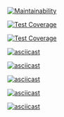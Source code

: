 [![Maintainability](https://api.codeclimate.com/v1/badges/d3a22aa13c66ad90e42c/maintainability)](https://codeclimate.com/github/tsarkova/frontend-project-lvl1/maintainability)

[![Test Coverage](https://api.codeclimate.com/v1/badges/d3a22aa13c66ad90e42c/test_coverage)](https://codeclimate.com/github/tsarkova/frontend-project-lvl1/test_coverage)

[![Test Coverage](https://api.codeclimate.com/v1/badges/d3a22aa13c66ad90e42c/test_coverage)](https://codeclimate.com/github/tsarkova/frontend-project-lvl1/test_coverage)



[![asciicast](https://asciinema.org/a/AETwgtzFrKqLo7MCXczYADggg.svg)](https://asciinema.org/a/AETwgtzFrKqLo7MCXczYADggg)

[![asciicast](https://asciinema.org/a/8Yevxa9nXosPPzPUCgWcHgupk.svg)](https://asciinema.org/a/8Yevxa9nXosPPzPUCgWcHgupk)

[![asciicast](https://asciinema.org/a/1Z7OfUY5noJNrqFZ6B2vtnQiL.svg)](https://asciinema.org/a/1Z7OfUY5noJNrqFZ6B2vtnQiL)

[![asciicast](https://asciinema.org/a/9ixqNds6wgTQjCkMgFQP4anvq.svg)](https://asciinema.org/a/9ixqNds6wgTQjCkMgFQP4anvq)

[![asciicast](https://asciinema.org/a/s2DS0jJ52CkfXSBhifZdlIn22.svg)](https://asciinema.org/a/s2DS0jJ52CkfXSBhifZdlIn22)